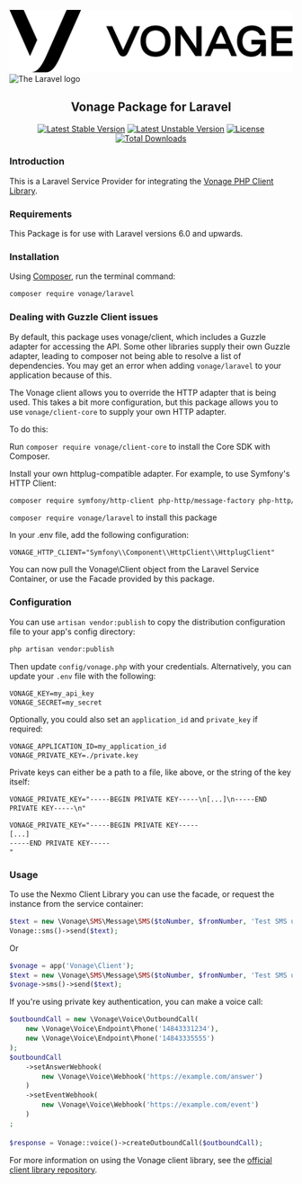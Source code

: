 ![The Vonage logo](./vonage_logo.png)
![The Laravel logo](https://raw.githubusercontent.com/laravel/art/master/logo-lockup/5%20SVG/2%20CMYK/1%20Full%20Color/laravel-logolockup-cmyk-red.svg)

<h2 align="center">
    Vonage Package for Laravel
</h2>

<p align="center">
    <a href="https://packagist.org/packages/nexmo/laravel"><img src="https://poser.pugx.org/vonage/laravel/v/stable?format=flat-square" alt="Latest Stable Version"></a>
    <a href="https://packagist.org/packages/nexmo/laravel"><img src="https://poser.pugx.org/vonage/laravel/v/unstable?format=flat-square" alt="Latest Unstable Version"></a>    
    <a href="https://packagist.org/packages/nexmo/laravel"><img src="https://poser.pugx.org/vonage/laravel/license?format=flat-square" alt="License"></a>
    <a href="https://packagist.org/packages/nexmo/laravel"><img src="https://poser.pugx.org/vonage/laravel/downloads" alt="Total Downloads"></a>
</p>

### Introduction

This is a Laravel Service Provider for integrating the [Vonage PHP Client Library]().

### Requirements

This Package is for use with Laravel versions 6.0 and upwards.

### Installation

Using [Composer](), run the terminal command:

```bash
composer require vonage/laravel
```

### Dealing with Guzzle Client issues
By default, this package uses vonage/client, which includes a Guzzle adapter for
accessing the API. Some other libraries supply their own Guzzle adapter, leading 
to composer not being able to resolve a list of dependencies. You may get an 
error when adding `vonage/laravel` to your application because of this.

The Vonage client allows you to override the HTTP adapter that is being used.
This takes a bit more configuration, but this package allows you to use `vonage/client-core` to supply 
your own HTTP adapter.

To do this:

Run `composer require vonage/client-core` to install the Core SDK with Composer.

Install your own httplug-compatible adapter. For example, to use Symfony's HTTP Client:

```bash
composer require symfony/http-client php-http/message-factory php-http/httplug nyholm/psr7
```

`composer require vonage/laravel` to install this package

In your .env file, add the following configuration:

```dotenv
VONAGE_HTTP_CLIENT="Symfony\\Component\\HttpClient\\HttplugClient"
```

You can now pull the Vonage\Client object from the Laravel Service Container, or use the 
Facade provided by this package.

### Configuration

You can use `artisan vendor:publish` to copy the distribution configuration file to your app's 
config directory:

```bash
php artisan vendor:publish
```

Then update `config/vonage.php` with your credentials. Alternatively, you can update your `.env` file 
with the following:

```dotenv
VONAGE_KEY=my_api_key
VONAGE_SECRET=my_secret
```

Optionally, you could also set an `application_id` and `private_key` if required:

```dotenv
VONAGE_APPLICATION_ID=my_application_id
VONAGE_PRIVATE_KEY=./private.key
```

Private keys can either be a path to a file, like above, or the string of the key itself:

```dotenv
VONAGE_PRIVATE_KEY="-----BEGIN PRIVATE KEY-----\n[...]\n-----END PRIVATE KEY-----\n"
```

```dotenv
VONAGE_PRIVATE_KEY="-----BEGIN PRIVATE KEY-----
[...]
-----END PRIVATE KEY-----
"
```

### Usage

To use the Nexmo Client Library you can use the facade, or request the instance from the service 
container:

```php
$text = new \Vonage\SMS\Message\SMS($toNumber, $fromNumber, 'Test SMS using Laravel');
Vonage::sms()->send($text);
```

Or

```php
$vonage = app('Vonage\Client');
$text = new \Vonage\SMS\Message\SMS($toNumber, $fromNumber, 'Test SMS using Laravel');
$vonage->sms()->send($text);
```

If you're using private key authentication, you can make a voice call:

```php
$outboundCall = new \Vonage\Voice\OutboundCall(
    new \Vonage\Voice\Endpoint\Phone('14843331234'),
    new \Vonage\Voice\Endpoint\Phone('14843335555')
);
$outboundCall
    ->setAnswerWebhook(
        new \Vonage\Voice\Webhook('https://example.com/answer')
    )
    ->setEventWebhook(
        new \Vonage\Voice\Webhook('https://example.com/event')
    )
;

$response = Vonage::voice()->createOutboundCall($outboundCall);
```

For more information on using the Vonage client library, see 
the [official client library repository](https://github.com/Vonage/vonage-php-sdk-core).

[client-library]: https://github.com/Nexmo/nexmo-php